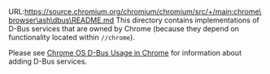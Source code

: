 URL:https://source.chromium.org/chromium/chromium/src/+/main:chrome\browser\ash\dbus\README.md
This directory contains implementations of D-Bus services that are owned by
Chrome (because they depend on functionality located within `//chrome`).

Please see [Chrome OS D-Bus Usage in Chrome] for information about adding D-Bus
services.

[Chrome OS D-Bus Usage in Chrome]: https://chromium.googlesource.com/chromiumos/docs/+/main/dbus_in_chrome.md
